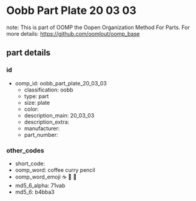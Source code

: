 # Oobb Part Plate 20 03 03  

note: This is part of OOMP the Oopen Organization Method For Parts. For more details: https://github.com/oomlout/oomp_base

##  part details





### id
* oomp_id: oobb_part_plate_20_03_03
  * classification: oobb
  * type: part
  * size: plate
  * color: 
  * description_main: 20_03_03
  * description_extra: 
  * manufacturer: 
  * part_number: 

### other_codes
* short_code: 
* oomp_word: coffee curry pencil
* oomp_word_emoji :coffee: :curry: :pencil:
* md5_6_alpha: 71vab
* md5_6: b4bba3